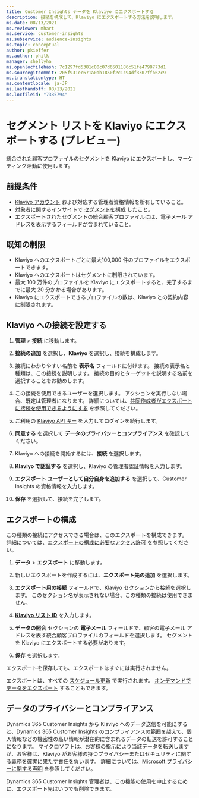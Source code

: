 ```yaml
---
title: Customer Insights データを Klaviyo にエクスポートする
description: 接続を構成して、Klaviyo にエクスポートする方法を説明します。
ms.date: 08/13/2021
ms.reviewer: mhart
ms.service: customer-insights
ms.subservice: audience-insights
ms.topic: conceptual
author: pkieffer
ms.author: philk
manager: shellyha
ms.openlocfilehash: 7c1297fd5381c00c07d6501186c51fe4798773d1
ms.sourcegitcommit: 205f931ec671a0ab1850f2c1c94df3307ffb62c9
ms.translationtype: HT
ms.contentlocale: ja-JP
ms.lasthandoff: 08/13/2021
ms.locfileid: "7385794"
---
```

# <a name="export-segment-lists-to-klaviyo-preview"></a>セグメント リストを Klaviyo にエクスポートする (プレビュー)

統合された顧客プロファイルのセグメントを Klaviyo にエクスポートし、マーケティング活動に使用します。

## <a name="prerequisites"></a>前提条件

-   [Klaviyo アカウント](https://www.klaviyo.com/) および対応する管理者資格情報を所有していること。
-   対象者に関するインサイトで [セグメントを構成](segments.md) したこと。
-   エクスポートされたセグメントの統合顧客プロファイルには、電子メール アドレスを表示するフィールドが含まれていること。

## <a name="known-limitations"></a>既知の制限

- Klaviyo へのエクスポートごとに最大100,000 件のプロファイルをエクスポートできます。
- Klaviyo へのエクスポートはセグメントに制限されています。
- 最大 100 万件のプロファイルを Klaviyo にエクスポートすると、完了するまでに最大 20 分かかる場合があります。 
- Klaviyo にエクスポートできるプロファイルの数は、Klaviyo との契約内容に制限されます。

## <a name="set-up-connection-to-klaviyo"></a>Klaviyo への接続を設定する

1. **管理** > **接続** に移動します。

1. **接続の追加** を選択し、**Klaviyo** を選択し、接続を構成します。

1. 接続にわかりやすい名前を **表示名** フィールドに付けます。 接続の表示名と種類は、この接続を説明します。 接続の目的とターゲットを説明する名前を選択することをお勧めします。

1. この接続を使用できるユーザーを選択します。 アクションを実行しない場合、既定は管理者になります。 詳細については、[共同作成者がエクスポートに接続を使用できるようにする](connections.md#allow-contributors-to-use-a-connection-for-exports) を参照してください。

1. ご利用の [Klaviyo API キー](https://help.klaviyo.com/hc/articles/115005062267-How-to-Manage-Your-Account-s-API-Keys) を入力してログインを続行します。 

1. **同意する** を選択して **データのプライバシーとコンプライアンス** を確認してください。

1. Klaviyo への接続を開始するには、**接続** を選択します。

1. **Klaviyo で認証する** を選択し、Klaviyo の管理者認証情報を入力します。

1. **エクスポート ユーザーとして自分自身を追加する** を選択して、Customer Insights の資格情報を入力します。

1. **保存** を選択して、接続を完了します。

## <a name="configure-an-export"></a>エクスポートの構成

この種類の接続にアクセスできる場合は、このエクスポートを構成できます。 詳細については、[エクスポートの構成に必要なアクセス許可](export-destinations.md#set-up-a-new-export) を参照してください。

1. **データ** > **エクスポート** に移動します。

1. 新しいエクスポートを作成するには、**エクスポート先の追加** を選択します。

1. **エクスポート用の接続** フィールドで、Klaviyo セクションから接続を選択します。 このセクション名が表示されない場合、この種類の接続は使用できません。

1. [**Klaviyo リスト ID**](https://help.klaviyo.com/hc/articles/115005078647-How-to-Find-a-List-ID) を入力します。     

3. **データの照合** セクションの **電子メール** フィールドで、顧客の電子メール アドレスを表す統合顧客プロファイルのフィールドを選択します。 セグメントを Klaviyo にエクスポートする必要があります。

1. **保存** を選択します。

エクスポートを保存しても、エクスポートはすぐには実行されません。

エクスポートは、すべての [スケジュール更新](system.md#schedule-tab) で実行されます。 [オンデマンドでデータをエクスポート](export-destinations.md#run-exports-on-demand) することもできます。 


## <a name="data-privacy-and-compliance"></a>データのプライバシーとコンプライアンス

Dynamics 365 Customer Insights から Klaviyo へのデータ送信を可能にすると、Dynamics 365 Customer Insights のコンプライアンスの範囲を越えて、個人情報などの機密性の高い情報が潜在的に含まれるデータの転送を許可することになります。 マイクロソフトは、お客様の指示により当該データを転送しますが、お客様は、Klaviyo がお客様の持つプライバシーまたはセキュリティに関する義務を確実に果たす責任を負います。 詳細については、[Microsoft プライバシーに関する声明](https://go.microsoft.com/fwlink/?linkid=396732) を参照してください。

Dynamics 365 Customer Insights 管理者は、この機能の使用を中止するために、エクスポート先はいつでも削除できます。
